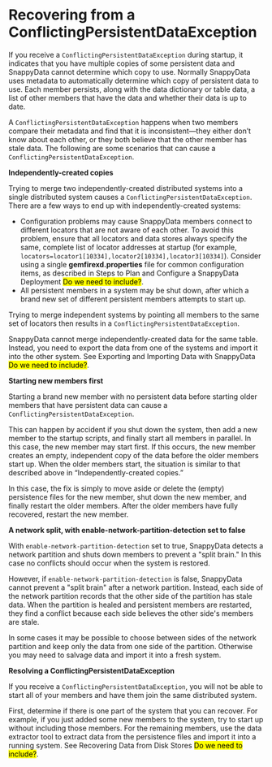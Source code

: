 <a id="recovering-from-conflictingpersistentdataexception"></a>

# Recovering from a ConflictingPersistentDataException

If you receive a `ConflictingPersistentDataException` during startup, it indicates that you have multiple copies of some persistent data and SnappyData cannot determine which copy to use. Normally SnappyData uses metadata to automatically determine which copy of persistent data to use. Each member persists, along with the data dictionary or table data, a list of other members that have the data and whether their data is up to date.

A `ConflictingPersistentDataException` happens when two members compare their metadata and find that it is inconsistent—they either don’t know about each other, or they both believe that the other member has stale data. The following are some scenarios that can cause a `ConflictingPersistentDataException`.

**Independently-created copies**

Trying to merge two independently-created distributed systems into a single distributed system causes a `ConflictingPersistentDataException`. There are a few ways to end up with independently-created systems:

-   Configuration problems may cause SnappyData members connect to different locators that are not aware of each other. To avoid this problem, ensure that all locators and data stores always specify the same, complete list of locator addresses at startup (for example, `locators=locator1[10334],locator2[10334],locator3[10334]`). Consider using a single **gemfirexd.properties** file for common configuration items, as described in Steps to Plan and Configure a SnappyData Deployment <mark>Do we need to include?</mark></a>.
-   All persistent members in a system may be shut down, after which a brand new set of different persistent members attempts to start up.

Trying to merge independent systems by pointing all members to the same set of locators then results in a `ConflictingPersistentDataException`.

SnappyData cannot merge independently-created data for the same table. Instead, you need to export the data from one of the systems and import it into the other system. See Exporting and Importing Data with SnappyData <mark>Do we need to include?</mark>.

**Starting new members first**

Starting a brand new member with no persistent data before starting older members that have persistent data can cause a `ConflictingPersistentDataException`.

This can happen by accident if you shut down the system, then add a new member to the startup scripts, and finally start all members in parallel. In this case, the new member may start first. If this occurs, the new member creates an empty, independent copy of the data before the older members start up. When the older members start, the situation is similar to that described above in “Independently-created copies.”

In this case, the fix is simply to move aside or delete the (empty) persistence files for the new member, shut down the new member, and finally restart the older members. After the older members have fully recovered, restart the new member.

**A network split, with enable-network-partition-detection set to false**

With `enable-network-partition-detection` set to true, SnappyData detects a network partition and shuts down members to prevent a "split brain." In this case no conflicts should occur when the system is restored.

However, if `enable-network-partition-detection` is false, SnappyData cannot prevent a "split brain" after a network partition. Instead, each side of the network partition records that the other side of the partition has stale data. When the partition is healed and persistent members are restarted, they find a conflict because each side believes the other side's members are stale.

In some cases it may be possible to choose between sides of the network partition and keep only the data from one side of the partition. Otherwise you may need to salvage data and import it into a fresh system.

**Resolving a ConflictingPersistentDataException**

If you receive a `ConflictingPersistentDataException`, you will not be able to start all of your members and have them join the same distributed system.

First, determine if there is one part of the system that you can recover. For example, if you just added some new members to the system, try to start up without including those members. For the remaining members, use the data extractor tool to extract data from the persistence files and import it into a running system. See Recovering Data from Disk Stores <mark>Do we need to include?</mark>.
